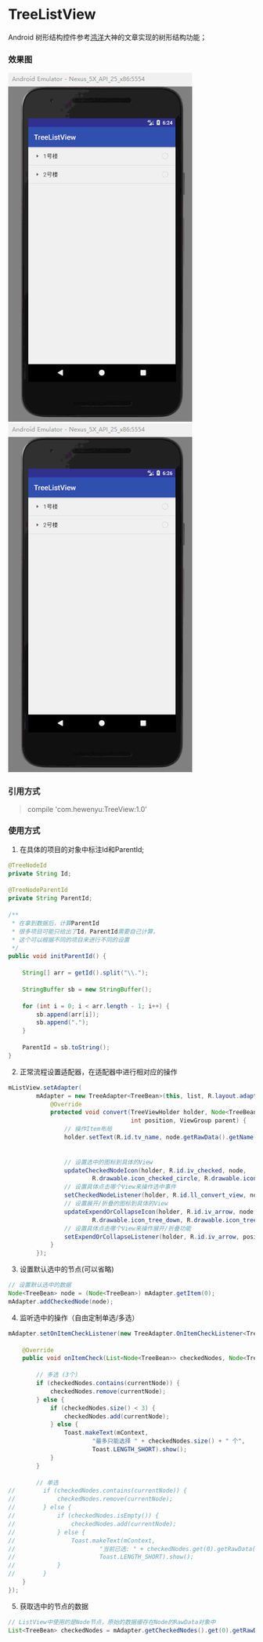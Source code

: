 # TreeListView
Android 树形结构控件参考[鸿洋](https://blog.csdn.net/lmj623565791/article/details/40212367)大神的文章实现的树形结构功能；

### 效果图
![单选](https://github.com/hewenyuAndroid/TreeListView/blob/master/screen/single.gif)
![多选](https://github.com/hewenyuAndroid/TreeListView/blob/master/screen/multi.gif)

### 引用方式

> compile 'com.hewenyu:TreeView:1.0'

### 使用方式
1. 在具体的项目的对象中标注Id和ParentId;
```Java
@TreeNodeId
private String Id;

@TreeNodeParentId
private String ParentId;

/**
 * 在拿到数据后，计算ParentId
 * 很多项目可能只给出了Id，ParentId需要自己计算，
 * 这个可以根据不同的项目来进行不同的设置
 */
public void initParentId() {

    String[] arr = getId().split("\\.");

    StringBuffer sb = new StringBuffer();

    for (int i = 0; i < arr.length - 1; i++) {
        sb.append(arr[i]);
        sb.append(".");
    }

    ParentId = sb.toString();
}

```

2. 正常流程设置适配器，在适配器中进行相对应的操作
```Java
mListView.setAdapter(
        mAdapter = new TreeAdapter<TreeBean>(this, list, R.layout.adapter_tree_layout) {
            @Override
            protected void convert(TreeViewHolder holder, Node<TreeBean> node,
                                   int position, ViewGroup parent) {
                // 操作Item布局
                holder.setText(R.id.tv_name, node.getRawData().getName());


                // 设置选中的图标到具体的View
                updateCheckedNodeIcon(holder, R.id.iv_checked, node,
                        R.drawable.icon_checked_circle, R.drawable.icon_unchecked_circle);
                // 设置具体点击哪个View来操作选中事件
                setCheckedNodeListener(holder, R.id.ll_convert_view, node);
                // 设置展开/折叠的图标到具体的View
                updateExpendOrCollapseIcon(holder, R.id.iv_arrow, node,
                        R.drawable.icon_tree_down, R.drawable.icon_tree_right);
                // 设置具体点击哪个View来操作展开/折叠功能
                setExpendOrCollapseListener(holder, R.id.iv_arrow, position);
            }
        });
```

3. 设置默认选中的节点(可以省略)
```Java
// 设置默认选中的数据
Node<TreeBean> node = (Node<TreeBean>) mAdapter.getItem(0);
mAdapter.addCheckedNode(node);
```

4. 监听选中的操作（自由定制单选/多选）
```Java
mAdapter.setOnItemCheckListener(new TreeAdapter.OnItemCheckListener<TreeBean>() {

    @Override
    public void onItemCheck(List<Node<TreeBean>> checkedNodes, Node<TreeBean> currentNode) {

        // 多选 (3个)
        if (checkedNodes.contains(currentNode)) {
            checkedNodes.remove(currentNode);
        } else {
            if (checkedNodes.size() < 3) {
                checkedNodes.add(currentNode);
            } else {
                Toast.makeText(mContext,
                        "最多只能选择 " + checkedNodes.size() + " 个",
                        Toast.LENGTH_SHORT).show();
            }
        }

        // 单选
//        if (checkedNodes.contains(currentNode)) {
//            checkedNodes.remove(currentNode);
//        } else {
//            if (checkedNodes.isEmpty()) {
//                checkedNodes.add(currentNode);
//            } else {
//                Toast.makeText(mContext,
//                        "当前已选: " + checkedNodes.get(0).getRawData().getName(),
//                        Toast.LENGTH_SHORT).show();
//            }
//        }
    }
});
```

5. 获取选中的节点的数据
```Java
// ListView中使用的是Node节点，原始的数据缓存在Node的RawData对象中
List<TreeBean> checkedNodes = mAdapter.getCheckedNodes().get(0).getRawData();
```
